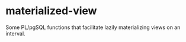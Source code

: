 materialized-view
=================

Some PL/pgSQL functions that facilitate lazily materializing views on an interval.
